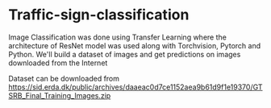 # Traffic-sign-classification
Image Classification was done using Transfer Learning where the architecture of  ResNet model was used along with Torchvision, Pytorch and Python.
We'll build a dataset of images and get predictions on images downloaded from the Internet

Dataset can be downloaded from https://sid.erda.dk/public/archives/daaeac0d7ce1152aea9b61d9f1e19370/GTSRB_Final_Training_Images.zip
